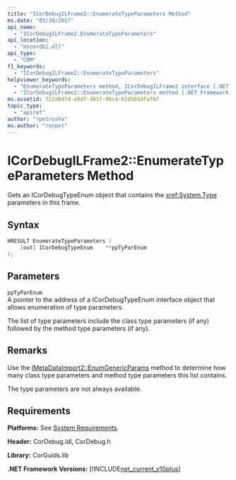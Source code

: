 ```yaml
---
title: "ICorDebugILFrame2::EnumerateTypeParameters Method"
ms.date: "03/30/2017"
api_name: 
  - "ICorDebugILFrame2.EnumerateTypeParameters"
api_location: 
  - "mscordbi.dll"
api_type: 
  - "COM"
f1_keywords: 
  - "ICorDebugILFrame2::EnumerateTypeParameters"
helpviewer_keywords: 
  - "EnumerateTypeParameters method, ICorDebugILFrame2 interface [.NET Framework debugging]"
  - "ICorDebugILFrame2::EnumerateTypeParameters method [.NET Framework debugging]"
ms.assetid: 722d0d74-e0df-491f-98c4-62d501dfaf6f
topic_type: 
  - "apiref"
author: "rpetrusha"
ms.author: "ronpet"
---
```

# ICorDebugILFrame2::EnumerateTypeParameters Method
Gets an ICorDebugTypeEnum object that contains the <xref:System.Type> parameters in this frame.  
  
## Syntax  
  
```cpp  
HRESULT EnumerateTypeParameters (  
    [out] ICorDebugTypeEnum    **ppTyParEnum  
);  
```  
  
## Parameters  
 `ppTyParEnum`  
 A pointer to the address of a ICorDebugTypeEnum interface object that allows enumeration of type parameters.  
  
 The list of type parameters include the class type parameters (if any) followed by the method type parameters (if any).  
  
## Remarks  
 Use the [IMetaDataImport2::EnumGenericParams](../../../../docs/framework/unmanaged-api/metadata/imetadataimport2-enumgenericparams-method.md) method to determine how many class type parameters and method type parameters this list contains.  
  
 The type parameters are not always available.  
  
## Requirements  
 **Platforms:** See [System Requirements](../../../../docs/framework/get-started/system-requirements.md).  
  
 **Header:** CorDebug.idl, CorDebug.h  
  
 **Library:** CorGuids.lib  
  
 **.NET Framework Versions:** [!INCLUDE[net_current_v10plus](../../../../includes/net-current-v10plus-md.md)]
